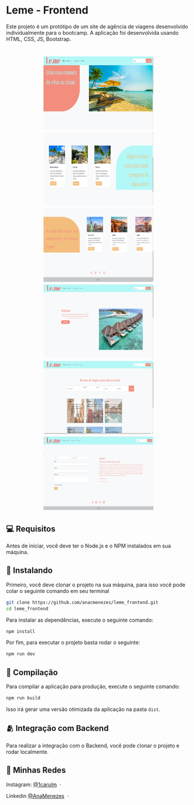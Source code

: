 <h1>Leme - Frontend</h1>

Este projeto é um protótipo de um site de agência de viagens desenvolvido individualmente para o bootcamp. 
A aplicação foi desenvolvida usando HTML, CSS, JS, Bootstrap.

<h1 align="center">
    <img src="public/home (1).png" width="300" height="200"/>
    <img src="public/home (2).png" width="300" height="200"/>
    <img src="public/home (3).png" width="300" height="200"/>
    <img src="public/promocoes.png" width="300" height="200"/>
    <img src="public/destinos.png" width="300" height="200"/>
    <img src="public/contato.png" width="300" height="200"/>
</h1>

## 💻 Requisitos

Antes de iniciar, você deve ter o Node.js e o NPM instalados em sua máquina.

## 🚀 Instalando

Primeiro, você deve clonar o projeto na sua máquina, para isso você
pode colar o seguinte comando em seu terminal

```bash
git clone https://github.com/anacmenezes/leme_frontend.git
cd leme_frontend
```

Para instalar as dependências, execute o seguinte comando:

```bash
npm install
```

Por fim, para executar o projeto basta rodar o seguinte:

```bash
npm run dev
```

## 🔧 Compilação

Para compilar a aplicação para produção, execute o seguinte comando:

```bash
npm run build
```
Isso irá gerar uma versão otimizada da aplicação na pasta `dist`.

## 🫂 Integração com Backend

Para realizar a integração com o Backend, você pode clonar o projeto e rodar localmente.

## 📱 Minhas Redes

Instagram: [@1carulm](https://www.instagram.com/1carulm/) &nbsp;&middot;&nbsp;

Linkedin [@AnaMenezes](https://www.linkedin.com/in/ana-menezes-882a8b257/) &nbsp;&middot;&nbsp;
